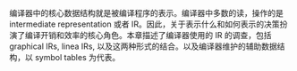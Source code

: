 编译器中的核心数据结构就是被编译程序的表示。编译器中多数的读，操作的是 intermediate representation 或者 IR。因此，关于表示什么和如何表示的决策扮演了编译开销和效率的核心角色。本章描述了编译器使用的 IR 的调查，包括 graphical IRs, linea IRs, 以及这两种形式的结合。以及编译器维护的辅助数据结构，以 symbol tables 为代表。